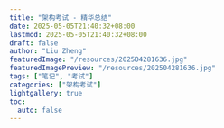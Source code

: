 ```yaml
---
title: "架构考试 - 精华总结"
date: 2025-05-05T21:40:32+08:00
lastmod: 2025-05-05T21:40:32+08:00
draft: false
author: "Liu Zheng"
featuredImage: "/resources/202504281636.jpg"
featuredImagePreview: "/resources/202504281636.jpg"
tags: ["笔记", "考试"]
categories: ["架构考试"]
lightgallery: true
toc:
  auto: false
---
```



